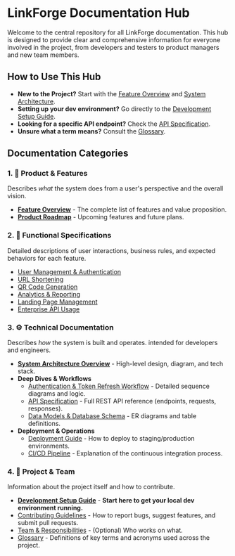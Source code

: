 # LinkForge Documentation Hub

Welcome to the central repository for all LinkForge documentation. This hub is designed to provide clear and comprehensive information for everyone involved in the project, from developers and testers to product managers and new team members.

## How to Use This Hub

*   **New to the Project?** Start with the [Feature Overview](./Feature-Overview.md) and [System Architecture](./technical/architecture-overview.md).
*   **Setting up your dev environment?** Go directly to the [Development Setup Guide](./project/development-setup.md).
*   **Looking for a specific API endpoint?** Check the [API Specification](./technical/api-specification.md).
*   **Unsure what a term means?** Consult the [Glossary](./project/glossary.md).

## Documentation Categories

### 1. 🎯 Product & Features
Describes *what* the system does from a user's perspective and the overall vision.
*   [**Feature Overview**](./Feature-Overview.md) - The complete list of features and value proposition.
*   [**Product Roadmap**](./project/roadmap.md) - Upcoming features and future plans.

### 2. 👤 Functional Specifications
Detailed descriptions of user interactions, business rules, and expected behaviors for each feature.
*   [User Management & Authentication](./functional/user-management.md)
*   [URL Shortening](./functional/url-shortening.md)
*   [QR Code Generation](./functional/qr-codes.md)
*   [Analytics & Reporting](./functional/analytics.md)
*   [Landing Page Management](./functional/landing-pages.md)
*   [Enterprise API Usage](./functional/enterprise-api.md)

### 3. ⚙️ Technical Documentation
Describes *how* the system is built and operates. intended for developers and engineers.
*   [**System Architecture Overview**](./technical/architecture-overview.md) - High-level design, diagram, and tech stack.
*   **Deep Dives & Workflows**
    *   [Authentication & Token Refresh Workflow](./technical/auth-workflow.md) - Detailed sequence diagrams and logic.
    *   [API Specification](./technical/api-specification.md) - Full REST API reference (endpoints, requests, responses).
    *   [Data Models & Database Schema](./technical/data-models.md) - ER diagrams and table definitions.
*   **Deployment & Operations**
    *   [Deployment Guide](./technical/deployment-guide.md) - How to deploy to staging/production environments.
    *   [CI/CD Pipeline](./technical/cicd-pipeline.md) - Explanation of the continuous integration process.

### 4. 🚀 Project & Team
Information about the project itself and how to contribute.
*   [**Development Setup Guide**](./project/development-setup.md) - **Start here to get your local dev environment running.**
*   [Contributing Guidelines](./project/CONTRIBUTING.md) - How to report bugs, suggest features, and submit pull requests.
*   [Team & Responsibilities](./project/team.md) - (Optional) Who works on what.
*   [Glossary](./project/glossary.md) - Definitions of key terms and acronyms used across the project.

